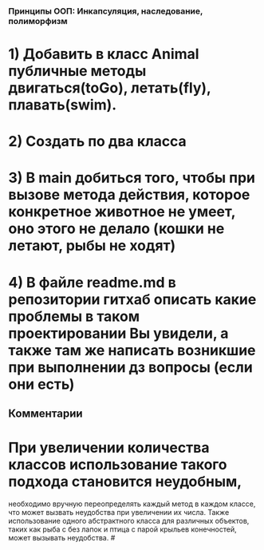 ### Принципы ООП: Инкапсуляция, наследование, полиморфизм
# 1) Добавить в класс Animal публичные методы двигаться(toGo), летать(fly), плавать(swim).
# 2) Создать по два класса
# 3) В main добиться того, чтобы при вызове метода действия, которое конкретное животное не умеет, оно этого не делало (кошки не летают, рыбы не ходят)
# 4) В файле readme.md в репозитории гитхаб описать какие проблемы в таком проектировании Вы увидели, а также там же написать возникшие при выполнении дз вопросы  (если они есть)

## Комментарии ##
# При увеличении количества классов использование такого подхода становится неудобным,
необходимо вручную переопределять каждый метод в каждом классе, 
что может вызвать неудобства при увеличении их числа.
Также использование одного абстрактного класса для различных объектов,
таких как рыба с без лапок и птица с парой крыльев конечностей, может вызывать неудобства. #
